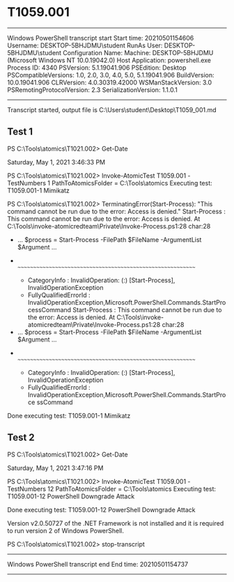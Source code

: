 ﻿# T1059.001

**********************
Windows PowerShell transcript start
Start time: 20210501154606
Username: DESKTOP-5BHJDMU\student
RunAs User: DESKTOP-5BHJDMU\student
Configuration Name: 
Machine: DESKTOP-5BHJDMU (Microsoft Windows NT 10.0.19042.0)
Host Application: powershell.exe
Process ID: 4340
PSVersion: 5.1.19041.906
PSEdition: Desktop
PSCompatibleVersions: 1.0, 2.0, 3.0, 4.0, 5.0, 5.1.19041.906
BuildVersion: 10.0.19041.906
CLRVersion: 4.0.30319.42000
WSManStackVersion: 3.0
PSRemotingProtocolVersion: 2.3
SerializationVersion: 1.1.0.1
**********************
Transcript started, output file is C:\Users\student\Desktop\T1059_001.md

## Test 1

PS C:\Tools\atomics\T1021.002> Get-Date

Saturday, May 1, 2021 3:46:33 PM


PS C:\Tools\atomics\T1021.002> Invoke-AtomicTest T1059.001 -TestNumbers 1
PathToAtomicsFolder = C:\Tools\atomics
Executing test:
T1059.001-1 Mimikatz

PS C:\Tools\atomics\T1021.002> TerminatingError(Start-Process): "This command cannot be run due to the error: Access is denied."
Start-Process : This command cannot be run due to the error: Access is denied.
At C:\Tools\invoke-atomicredteam\Private\Invoke-Process.ps1:28 char:28
+ ...  $process = Start-Process -FilePath $FileName -ArgumentList $Argument ...
+                 ~~~~~~~~~~~~~~~~~~~~~~~~~~~~~~~~~~~~~~~~~~~~~~~~~~~~~~~~~
    + CategoryInfo          : InvalidOperation: (:) [Start-Process], InvalidOperationException
    + FullyQualifiedErrorId : InvalidOperationException,Microsoft.PowerShell.Commands.StartProcessCommand
Start-Process : This command cannot be run due to the error: Access is denied.
At C:\Tools\invoke-atomicredteam\Private\Invoke-Process.ps1:28 char:28
+ ...  $process = Start-Process -FilePath $FileName -ArgumentList $Argument ...
+                 ~~~~~~~~~~~~~~~~~~~~~~~~~~~~~~~~~~~~~~~~~~~~~~~~~~~~~~~~~
    + CategoryInfo          : InvalidOperation: (:) [Start-Process], InvalidOperationException
    + FullyQualifiedErrorId : InvalidOperationException,Microsoft.PowerShell.Commands.StartProce
   ssCommand

Done executing test:
T1059.001-1 Mimikatz

## Test 2

PS C:\Tools\atomics\T1021.002> Get-Date

Saturday, May 1, 2021 3:47:16 PM


PS C:\Tools\atomics\T1021.002> Invoke-AtomicTest T1059.001 -TestNumbers 12
PathToAtomicsFolder = C:\Tools\atomics
Executing test:
T1059.001-12 PowerShell Downgrade Attack

Done executing test:
T1059.001-12 PowerShell Downgrade Attack

Version v2.0.50727 of the .NET Framework is not installed and it is required to run version 2 of Windows PowerShell.


PS C:\Tools\atomics\T1021.002> stop-transcript
**********************
Windows PowerShell transcript end
End time: 20210501154737
**********************

